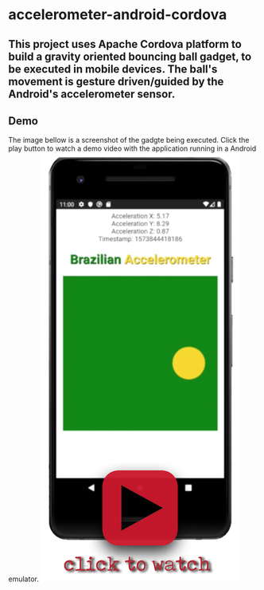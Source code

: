# accelerometer-android-cordova
## This project uses Apache Cordova platform to build a gravity oriented bouncing ball gadget, to be executed in mobile devices.  The ball's movement is gesture driven/guided by the Android's accelerometer sensor.
## Demo
The image bellow is a screenshot of the gadgte being executed. Click the play button to watch a demo video with the application running in a Android emulator.
[![Accelerometer Gadget](https://github.com/paulonegrao/accelerometer-android-cordova/blob/master/www/img/Accelerometer_Demo.png?raw=true)](https://github.com/paulonegrao/accelerometer-android-cordova/blob/master/www/img/Accelerometer_GitHub.mp4?raw=true)

